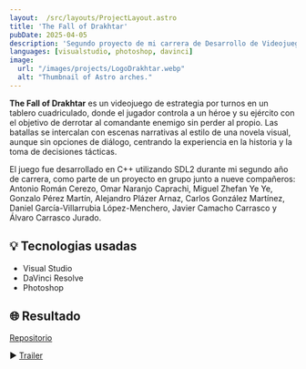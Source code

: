 ```yaml
---
layout:  /src/layouts/ProjectLayout.astro
title: 'The Fall of Drakhtar'
pubDate: 2025-04-05
description: 'Segundo proyecto de mi carrera de Desarrollo de Videojuegos'
languages: [visualstudio, photoshop, davinci]
image:
  url: "/images/projects/LogoDrakhtar.webp"
  alt: "Thumbnail of Astro arches."
--- 
```


**The Fall of Drakhtar** es un videojuego de estrategia por turnos en un tablero cuadriculado, donde el jugador controla a un héroe y su ejército con el objetivo de derrotar al comandante enemigo sin perder al propio.
Las batallas se intercalan con escenas narrativas al estilo de una novela visual, aunque sin opciones de diálogo, centrando la experiencia en la historia y la toma de decisiones tácticas.

El juego fue desarrollado en C++ utilizando SDL2 durante mi segundo año de carrera, como parte de un proyecto en grupo junto a nueve compañeros:
Antonio Román Cerezo, Omar Naranjo Caprachi, Miguel Zhefan Ye Ye, Gonzalo Pérez Martín, Alejandro Plázer Arnaz, Carlos González Martínez, Daniel García-Villarrubia López-Menchero, Javier Camacho Carrasco y Álvaro Carrasco Jurado.

## 💡 Tecnologias usadas

- Visual Studio
- DaVinci Resolve
- Photoshop


## 🌐 Resultado

[Repositorio](https://github.com/kyranet/drakhtar)

▶️​ [Trailer](https://youtu.be/aljHRY8NswA?si=BYboT_Yx2Sa9kkxEº)

